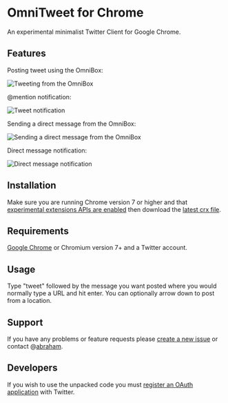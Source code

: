 OmniTweet for Chrome
====================
An experimental minimalist Twitter Client for Google Chrome.

Features
--------

Posting tweet using the OmniBox:

![Tweeting from the OmniBox](http://github.com/abraham/omnitweet/raw/master/example.omnibox.png)

@mention notification:

![Tweet notification](http://github.com/abraham/omnitweet/raw/master/example.notification.png)

Sending a direct message from the OmniBox:

![Sending a direct message from the OmniBox](http://github.com/abraham/omnitweet/raw/master/example.omnibox.direct_message.png)

Direct message notification:

![Direct message notification](http://github.com/abraham/omnitweet/raw/master/example.notification.direct_message.png)

Installation
------------
Make sure you are running Chrome version 7 or higher and that [experimental extensions APIs are enabled](http://code.google.com/chrome/extensions/dev/experimental.html#using) then download the [latest crx file](http://github.com/abraham/omnitweet/downloads).

Requirements
------------
[Google Chrome](http://www.google.com/chrome) or Chromium version 7+ and a Twitter account.

Usage
-----
Type "tweet" followed by the message you want posted where you would normally type a URL and hit enter. You can optionally arrow down to post from a location.

Support
-------
If you have any problems or feature requests please [create a new issue](http://github.com/abraham/omnitweet/issues) or contact @[abraham](https://twitter.com/abraham).

Developers
----------
If you wish to use the unpacked code you must [register an OAuth application](http://dev.twitter.com/apps) with Twitter.